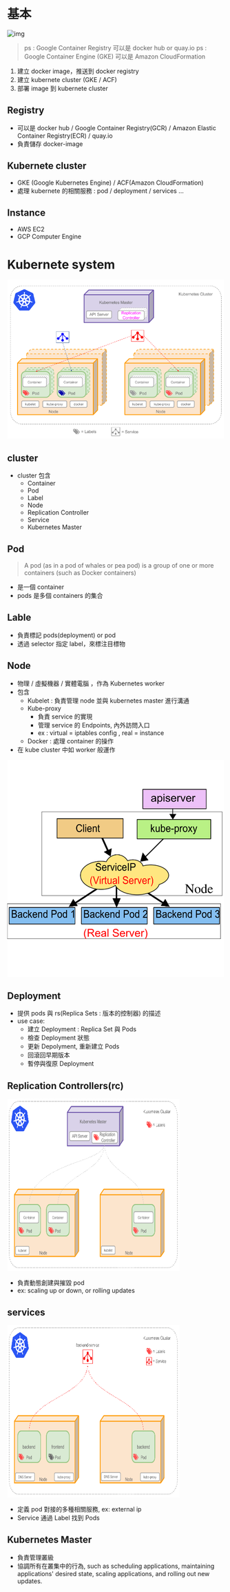 # 基本

![img](https://kubernetes-v1-4.github.io/images/hellonode/image_1.png)

> ps : Google Container Registry 可以是 docker hub or quay.io
> ps : Google Container Engine (GKE) 可以是 Amazon CloudFormation

1. 建立 docker image，推送到 docker registry
2. 建立 kubernete cluster (GKE / ACF)
3. 部署 image 到 kubernete cluster

## Registry
- 可以是 docker hub / Google Container Registry(GCR) / Amazon Elastic Container Registry(ECR) / quay.io
- 負責儲存 docker-image

## Kubernete cluster
- GKE (Google Kubernetes Engine) / ACF(Amazon CloudFormation)
- 處理 kubernete 的相關服務 : pod / deployment / services ...

## Instance
- AWS EC2
- GCP Computer Engine


# Kubernete system

![cluster](assets/cluster.png)

## cluster 

- cluster 包含
	- Container
	- Pod
	- Label
	- Node
	- Replication Controller
	- Service
	- Kubernetes Master

## Pod 
> A pod (as in a pod of whales or pea pod) is a group of one or more containers (such as Docker containers)

- 是一個 container 
- pods 是多個 containers 的集合

## Lable
- 負責標記 pods(deployment) or pod
- 透過 selector 指定 label，來標注目標物

## Node
- 物理 / 虛擬機器 / 實體電腦 ，作為 Kubernetes worker
- 包含
	- Kubelet : 負責管理 node 並與 kubernetes master 進行溝通
	- Kube-proxy 
		- 負責 service 的實現
		- 管理 service 的 Endpoints, 內外訪問入口 
		- ex : virtual = iptables config , real = instance
	- Docker : 處理 container 的操作
- 在 kube cluster 中如 worker 般運作

![service-ipvs](./assets/services-ipvs.png)

## Deployment 
- 提供 pods 與 rs(Replica Sets : 版本的控制器) 的描述
- use case:
	- 建立 Deployment : Replica Set 與 Pods
	- 檢查 Deployment 狀態
	- 更新 Depolyment, 重新建立 Pods
	- 回滾回早期版本
	- 暫停與復原 Deployment

## Replication Controllers(rc) 

<img src="assets/rc.gif" width="400" height="400"/>

- 負責動態創建與摧毀 pod 
- ex: scaling up or down, or rolling updates

## services

<img src="assets/service.gif" width="400" height="400"/>

- 定義 pod 對接的多種相關服務, ex: external ip
- Service 通過 Label 找到 Pods


## Kubernetes Master
- 負責管理叢級
- 協調所有在叢集中的行為, such as scheduling applications, maintaining applications' desired state, scaling applications, and rolling out new updates.

